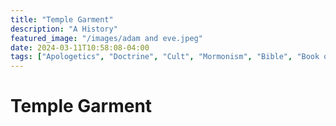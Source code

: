 ```yaml
---
title: "Temple Garment"
description: "A History"
featured_image: "/images/adam and eve.jpeg"
date: 2024-03-11T10:58:08-04:00
tags: ["Apologetics", "Doctrine", "Cult", "Mormonism", "Bible", "Book of Mormon"]
---
```


# Temple Garment

